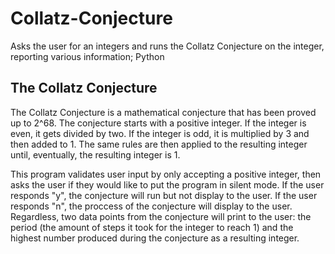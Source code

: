 # Collatz-Conjecture
Asks the user for an integers and runs the Collatz Conjecture on the integer, reporting various information; Python

## The Collatz Conjecture
The Collatz Conjecture is a mathematical conjecture that has been proved up to 2^68. The conjecture starts with a positive integer. If the integer is even, it gets divided by two. If the integer is odd, it is multiplied by 3 and then added to 1. The same rules are then applied to the resulting integer until, eventually, the resulting integer is 1. 


This program validates user input by only accepting a positive integer, then asks the user if they would like to put the program in silent mode. If the user responds "y", the conjecture will run but not display to the user. If the user responds "n", the proccess of the conjecture will display to the user. Regardless, two data points from the conjecture will print to the user: the period (the amount of steps it took for the integer to reach 1) and the highest number produced during the conjecture as a resulting integer. 
